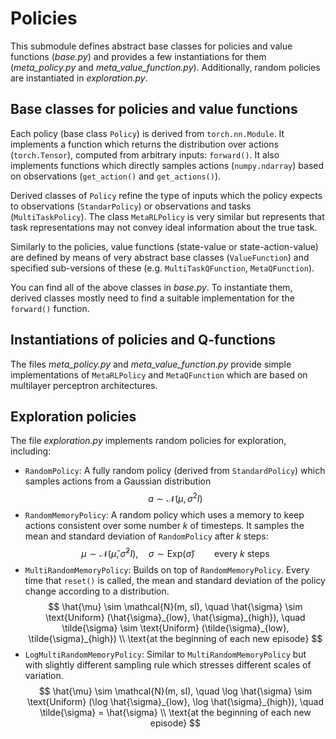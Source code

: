 # Policies

This submodule defines abstract base classes for policies and value functions (*base.py*) and provides a few instantiations for them (*meta_policy.py* and *meta_value_function.py*). Additionally, random policies are instantiated in *exploration.py*.

## Base classes for policies and value functions
Each policy (base class ``Policy``) is derived from ``torch.nn.Module``. It implements a function which returns the distribution over actions (``torch.Tensor``), computed from arbitrary inputs: ``forward()``. It also implements functions which directly samples actions (``numpy.ndarray``) based on observations (``get_action()`` and ``get_actions()``).

Derived classes of ``Policy`` refine the type of inputs which the policy expects to observations (``StandarPolicy``) or observations and tasks (``MultiTaskPolicy``).
The class ``MetaRLPolicy`` is very similar but represents that task representations may not convey ideal information about the true task.

Similarly to the policies, value functions (state-value or state-action-value) are defined by means of very abstract base classes (``ValueFunction``) and specified sub-versions of these (e.g. ``MultiTaskQFunction``, ``MetaQFunction``).

You can find all of the above classes in *base.py*. To instantiate them, derived classes mostly need to find a suitable implementation for the ``forward()`` function.

## Instantiations of policies and Q-functions
The files *meta_policy.py* and *meta_value_function.py* provide simple implementations of ``MetaRLPolicy`` and ``MetaQFunction`` which are based on multilayer perceptron architectures.

## Exploration policies
The file *exploration.py* implements random policies for exploration, including:
- ``RandomPolicy``: A fully random policy (derived from ``StandardPolicy``) which samples actions from a Gaussian distribution
    $$ a \sim \mathcal{N}(\mu, \sigma^2 I) $$
- ``RandomMemoryPolicy``: A random policy which uses a memory to keep actions consistent over some number $k$ of timesteps. It samples the mean and standard deviation of ``RandomPolicy`` after $k$ steps:
    $$ \mu \sim \mathcal{N}(\hat{\mu}, \hat{\sigma}^2 I), \quad
		\sigma \sim \text{Exp}(\tilde{\sigma}) \qquad \text{every $k$ steps} $$
- ``MultiRandomMemoryPolicy``: Builds on top of ``RandomMemoryPolicy``. Every time that ``reset()`` is called, the mean and standard deviation of the policy change according to a distribution.
    $$ \hat{\mu} \sim \mathcal{N}(m, sI), \quad \hat{\sigma} \sim \text{Uniform} (\hat{\sigma}_{low}, \hat{\sigma}_{high}), \quad \tilde{\sigma} \sim \text{Uniform} (\tilde{\sigma}_{low}, \tilde{\sigma}_{high}) \\
		\text{at the beginning of each new episode} $$
- ``LogMultiRandomMemoryPolicy``: Similar to  ``MultiRandomMemoryPolicy`` but with slightly different sampling rule which stresses different scales of variation.
    $$ 	\hat{\mu} \sim \mathcal{N}(m, sI), \quad \log \hat{\sigma} \sim \text{Uniform} (\log \hat{\sigma}_{low}, \log \hat{\sigma}_{high}), \quad \tilde{\sigma} = \hat{\sigma} \\
		\text{at the beginning of each new episode} $$